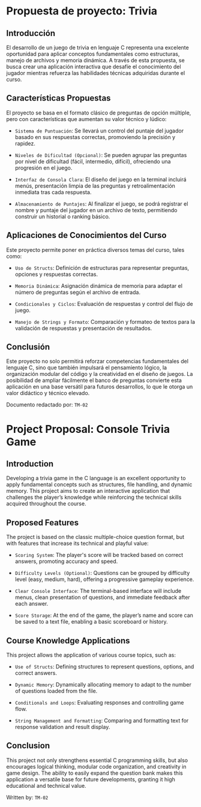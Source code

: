 # Propuesta de proyecto: Trivia 
## Introducción
El desarrollo de un juego de trivia en lenguaje C representa una excelente oportunidad para aplicar conceptos fundamentales como estructuras, manejo de archivos y memoria dinámica. A través de esta propuesta, se busca crear una aplicación interactiva que desafíe el conocimiento del jugador mientras refuerza las habilidades técnicas adquiridas durante el curso.

## Características Propuestas
El proyecto se basa en el formato clásico de preguntas de opción múltiple, pero con características que aumentan su valor técnico y lúdico:

- ``Sistema de Puntuación``: Se llevará un control del puntaje del jugador basado en sus respuestas correctas, promoviendo la precisión y rapidez.

- ``Niveles de Dificultad (Opcional)``: Se pueden agrupar las preguntas por nivel de dificultad (fácil, intermedio, difícil), ofreciendo una progresión en el juego.

- ``Interfaz de Consola Clara``: El diseño del juego en la terminal incluirá menús, presentación limpia de las preguntas y retroalimentación inmediata tras cada respuesta.

- ``Almacenamiento de Puntajes``: Al finalizar el juego, se podrá registrar el nombre y puntaje del jugador en un archivo de texto, permitiendo construir un historial o ranking básico.

## Aplicaciones de Conocimientos del Curso
Este proyecto permite poner en práctica diversos temas del curso, tales como:

- ``Uso de Structs``: Definición de estructuras para representar preguntas, opciones y respuestas correctas.

- ``Memoria Dinámica``: Asignación dinámica de memoria para adaptar el número de preguntas según el archivo de entrada.

- ``Condicionales y Ciclos``: Evaluación de respuestas y control del flujo de juego.

- ``Manejo de Strings y Formato``: Comparación y formateo de textos para la validación de respuestas y presentación de resultados.

## Conclusión
Este proyecto no solo permitirá reforzar competencias fundamentales del lenguaje C, sino que también impulsará el pensamiento lógico, la organización modular del código y la creatividad en el diseño de juegos. La posibilidad de ampliar fácilmente el banco de preguntas convierte esta aplicación en una base versátil para futuros desarrollos, lo que le otorga un valor didáctico y técnico elevado.

Documento redactado por: ``TM-02``


# Project Proposal: Console Trivia Game
## Introduction
Developing a trivia game in the C language is an excellent opportunity to apply fundamental concepts such as structures, file handling, and dynamic memory. This project aims to create an interactive application that challenges the player’s knowledge while reinforcing the technical skills acquired throughout the course.

## Proposed Features
The project is based on the classic multiple-choice question format, but with features that increase its technical and playful value:

- ``Scoring System``: The player's score will be tracked based on correct answers, promoting accuracy and speed.

- ``Difficulty Levels (Optional)``: Questions can be grouped by difficulty level (easy, medium, hard), offering a progressive gameplay experience.

- ``Clear Console Interface``: The terminal-based interface will include menus, clean presentation of questions, and immediate feedback after each answer.

- ``Score Storage``: At the end of the game, the player’s name and score can be saved to a text file, enabling a basic scoreboard or history.

## Course Knowledge Applications
This project allows the application of various course topics, such as:


- ``Use of Structs``: Defining structures to represent questions, options, and correct answers.

- ``Dynamic Memory``: Dynamically allocating memory to adapt to the number of questions loaded from the file.

- ``Conditionals and Loops``: Evaluating responses and controlling game flow.

- ``String Management and Formatting``: Comparing and formatting text for response validation and result display.

## Conclusion
This project not only strengthens essential C programming skills, but also encourages logical thinking, modular code organization, and creativity in game design. The ability to easily expand the question bank makes this application a versatile base for future developments, granting it high educational and technical value.

Written by: ``TM-02``
